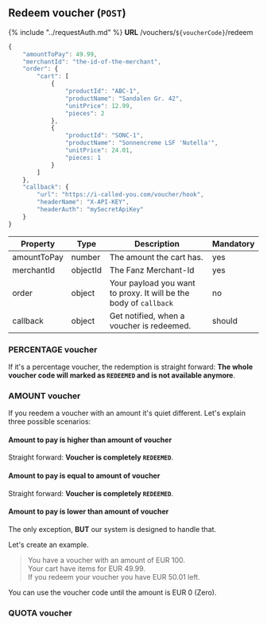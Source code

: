 <!--start-->
## Redeem voucher (`POST`)
{%
    include "../requestAuth.md"
%}
**URL** /vouchers/`${voucherCode}`/redeem


```javascript linenums="1"
{
    "amountToPay": 49.99,
    "merchantId": "the-id-of-the-merchant",
    "order": {
        "cart": [
            {
                "productId": "ABC-1",
                "productName": "Sandalen Gr. 42",
                "unitPrice": 12.99,
                "pieces": 2
            },
            {
                "productId": "SONC-1",
                "productName": "Sonnencreme LSF 'Nutella'",
                "unitPrice": 24.01,
                "pieces: 1
            }
        ]
    },
    "callback": {
        "url": "https://i-called-you.com/voucher/hook",
        "headerName": "X-API-KEY",
        "headerAuth": "mySecretApiKey"
    }
}
```

| Property | Type | Description | Mandatory | 
| ------ | ----------- | ----------- | ----- |
| amountToPay | number  | The amount the cart has.  | yes |
| merchantId | objectId  | The Fanz Merchant-Id  | yes |
| order | object | Your payload you want to proxy. It will be the body of `callback` | no | 
| callback | object | Get notified, when a voucher is redeemed. | should |

### PERCENTAGE voucher

If it's a percentage voucher, the redemption is straight forward: **The whole voucher code will marked as `REDEEMED` and is not available anymore**.

### AMOUNT voucher

If you reedem a voucher with an amount it's quiet different.
Let's explain three possible scenarios:

#### Amount to pay is higher than amount of voucher

Straight forward: **Voucher is completely `REDEEMED`**.

#### Amount to pay is equal to amount of voucher

Straight forward: **Voucher is completely `REDEEMED`**.

#### Amount to pay is lower than amount of voucher

The only exception, **BUT** our system is designed to handle that.

Let's create an example.

>   You have a voucher with an amount of EUR 100. <br>
    Your cart have items for EUR 49.99.<br>
    If you redeem your voucher you have EUR 50.01 left.

You can use the voucher code until the amount is EUR 0 (Zero).



### QUOTA voucher


<!--end-->